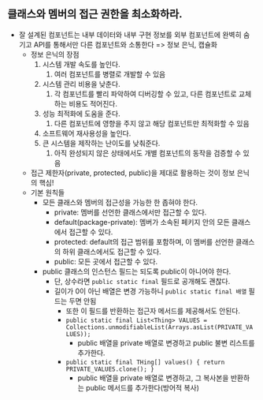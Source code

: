 ## 클래스와 멤버의 접근 권한을 최소화하라.

 - 잘 설계된 컴포넌트는 내부 데이터와 내부 구현 정보를 외부 컴포넌트에 완벽히 숨기고 API를 통해서만 다른 컴포넌트와 소통한다 => 정보 은닉, 캡슐화
   - 정보 은닉의 장점
     1. 시스템 개발 속도를 높인다.
        1. 여러 컴포넌트를 병렬로 개발할 수 있음
     2. 시스템 관리 비용을 낮춘다.
        1. 각 컴포넌트를 빨리 파악하여 디버깅할 수 있고, 다른 컴포넌트로 교체하는 비용도 적어진다.
     3. 성능 최적화에 도움을 준다.
        1. 다른 컴포넌트에 영향을 주지 않고 해당 컴포넌트만 최적화할 수 있음
     4. 소프트웨어 재사용성을 높인다.
     5. 큰 시스템을 제작하는 난이도를 낮춰준다.
        1. 아직 완성되지 않은 상태에서도 개별 컴포넌트의 동작을 검증할 수 있음
   - 접근 제한자(private, protected, public)을 제대로 활용하는 것이 정보 은닉의 핵심!
   - 기본 원칙들
     - 모든 클래스와 멤버의 접근성을 가능한 한 좁혀야 한다.
       - private: 멤버를 선언한 클래스에서만 접근할 수 있다.
       - default(package-private): 멤버가 소속된 페키지 안의 모든 클래스에서 접근할 수 있다.
       - protected: default의 접근 범위를 포함하며, 이 멤버를 선언한 클래스의 하위 클래스에서도 접근할 수 있다.
       - public: 모든 곳에서 접근할 수 있다.
     - public 클래스의 인스턴스 필드는 되도록 public이 아니어야 한다.
       - 단, 상수라면 `public static final` 필드로 공개해도 괜찮다.
       - 길이가 0이 아닌 배열은 변경 가능하니 `public static final 배열` 필드는 두면 안됨
         - 또한 이 필드를 반환하는 접근자 메서드를 제공해서도 안된다.
         - `public static final List<Thing> VALUES = Collections.unmodifiableList(Arrays.asList(PRIVATE_VALUES));`
           - public 배열을 private 배열로 변경하고 public 불변 리스트를 추가한다.
         - `public static final THing[] values() { return PRIVATE_VALUES.clone(); }`
           - public 배열을 private 배열로 변경하고, 그 복사본을 반환하는 public 메서드를 추가한다(방어적 복사)